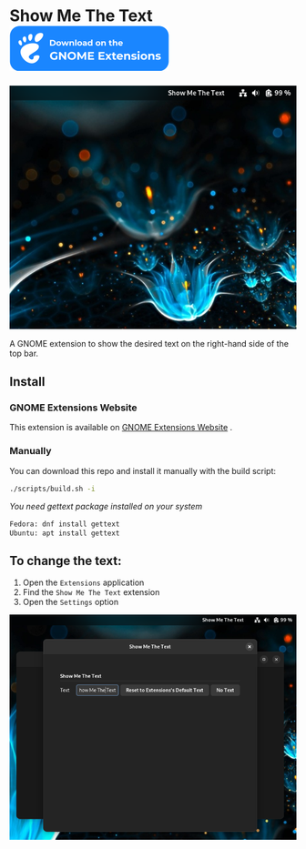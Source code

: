 # Show Me The Text [![Just Perfection on extensions.gnome.org](resources/ego.svg)](https://extensions.gnome.org/extension/5556/show-me-the-text/)


![Show Me The Text GNOME Shell Extension](resources/demo.png)

A GNOME extension to show the desired text on the right-hand side of the top bar.

## Install

### GNOME Extensions Website

This extension is available on [GNOME Extensions Website](https://extensions.gnome.org/extension/5556/show-me-the-text/)
.

### Manually

You can download this repo and install it manually with the build script:

```bash
./scripts/build.sh -i
```

*You need gettext package installed on your system*

    Fedora: dnf install gettext
    Ubuntu: apt install gettext

## To change the text:

1. Open the `Extensions` application
2. Find the `Show Me The Text` extension
3. Open the `Settings` option

![preference menu](resources/preference.png)






